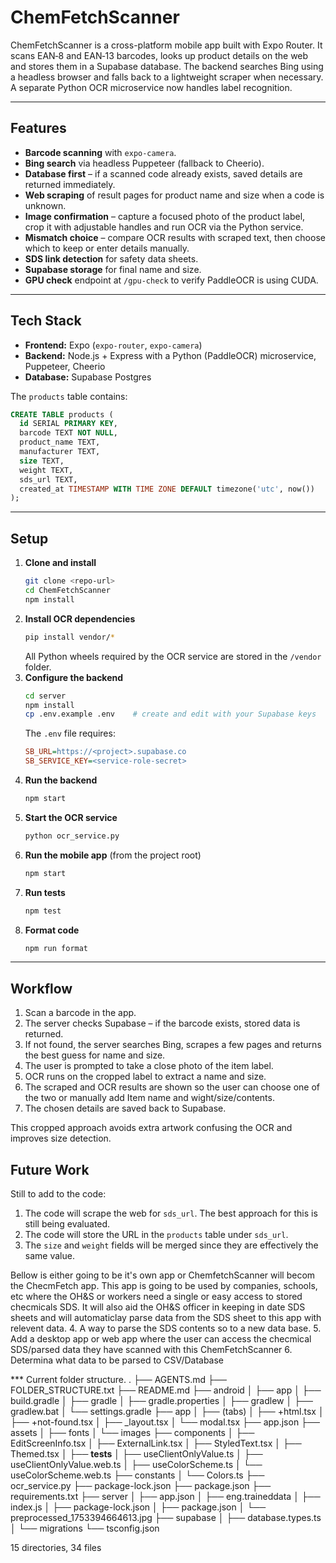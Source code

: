 # ChemFetchScanner

ChemFetchScanner is a cross-platform mobile app built with Expo Router. It scans EAN‑8 and EAN‑13 barcodes, looks up product details on the web and stores them in a Supabase database. The backend searches Bing using a headless browser and falls back to a lightweight scraper when necessary. A separate Python OCR microservice now handles label recognition.

---

## Features

- **Barcode scanning** with `expo-camera`.
- **Bing search** via headless Puppeteer (fallback to Cheerio).
- **Database first** – if a scanned code already exists, saved details are returned immediately.
- **Web scraping** of result pages for product name and size when a code is unknown.
- **Image confirmation** – capture a focused photo of the product label, crop it with adjustable handles and run OCR via the Python service.
- **Mismatch choice** – compare OCR results with scraped text, then choose which to keep or enter details manually.
- **SDS link detection** for safety data sheets.
- **Supabase storage** for final name and size.
- **GPU check** endpoint at `/gpu-check` to verify PaddleOCR is using CUDA.

---

## Tech Stack

- **Frontend:** Expo (`expo-router`, `expo-camera`)
- **Backend:** Node.js + Express with a Python (PaddleOCR) microservice, Puppeteer, Cheerio
- **Database:** Supabase Postgres

The `products` table contains:

```sql
CREATE TABLE products (
  id SERIAL PRIMARY KEY,
  barcode TEXT NOT NULL,
  product_name TEXT,
  manufacturer TEXT,
  size TEXT,
  weight TEXT,
  sds_url TEXT,
  created_at TIMESTAMP WITH TIME ZONE DEFAULT timezone('utc', now())
);
```

---

## Setup

1. **Clone and install**
   ```bash
   git clone <repo-url>
   cd ChemFetchScanner
   npm install
   ```
2. **Install OCR dependencies**
   ```bash
   pip install vendor/*
   ```
   All Python wheels required by the OCR service are stored in the `/vendor` folder.
3. **Configure the backend**
   ```bash
   cd server
   npm install
   cp .env.example .env    # create and edit with your Supabase keys
   ```
   The `.env` file requires:
   ```ini
   SB_URL=https://<project>.supabase.co
   SB_SERVICE_KEY=<service-role-secret>
   ```
4. **Run the backend**
   ```bash
   npm start
   ```
5. **Start the OCR service**
   ```bash
   python ocr_service.py
   ```
6. **Run the mobile app** (from the project root)
   ```bash
   npm start
   ```
7. **Run tests**
   ```bash
   npm test
   ```
8. **Format code**
   ```bash
   npm run format
   ```

---

## Workflow

1. Scan a barcode in the app.
2. The server checks Supabase – if the barcode exists, stored data is returned.
3. If not found, the server searches Bing, scrapes a few pages and returns the best guess for name and size.
4. The user is prompted to take a close photo of the item label.
5. OCR runs on the cropped label to extract a name and size.
6. The scraped and OCR results are shown so the user can choose one of the two or manually add Item name and wight/size/contents.
7. The chosen details are saved back to Supabase.

This cropped approach avoids extra artwork confusing the OCR and improves size detection.

## Future Work

Still to add to the code:

1. The code will scrape the web for `sds_url`. The best approach for this is still being evaluated.
2. The code will store the URL in the `products` table under `sds_url`. 
3. The `size` and `weight` fields will be merged since they are effectively the same value.

Bellow is either going to be it's own app or ChemfetchScanner will becom the ChecmFetch app. This app is going to be used by companies, schools, etc where the OH&S or workers need a single or easy access to stored checmicals SDS. It will also aid the OH&S officer in keeping in date SDS sheets and will automaticlay parse data from the SDS sheet to this app with relevent data.
4. A way to parse the SDS contents so to a new data base.
5. Add a desktop app or web app where the user can access the checmical SDS/parsed data they have scanned with this ChemFetchScanner
6. Determina what data to be parsed to CSV/Database


*** Current folder structure.
.
├── AGENTS.md
├── FOLDER_STRUCTURE.txt
├── README.md
├── android
│   ├── app
│   ├── build.gradle
│   ├── gradle
│   ├── gradle.properties
│   ├── gradlew
│   ├── gradlew.bat
│   └── settings.gradle
├── app
│   ├── (tabs)
│   ├── +html.tsx
│   ├── +not-found.tsx
│   ├── _layout.tsx
│   └── modal.tsx
├── app.json
├── assets
│   ├── fonts
│   └── images
├── components
│   ├── EditScreenInfo.tsx
│   ├── ExternalLink.tsx
│   ├── StyledText.tsx
│   ├── Themed.tsx
│   ├── __tests__
│   ├── useClientOnlyValue.ts
│   ├── useClientOnlyValue.web.ts
│   ├── useColorScheme.ts
│   └── useColorScheme.web.ts
├── constants
│   └── Colors.ts
├── ocr_service.py
├── package-lock.json
├── package.json
├── requirements.txt
├── server
│   ├── app.json
│   ├── eng.traineddata
│   ├── index.js
│   ├── package-lock.json
│   ├── package.json
│   └── preprocessed_1753394664613.jpg
├── supabase
│   ├── database.types.ts
│   └── migrations
└── tsconfig.json

15 directories, 34 files